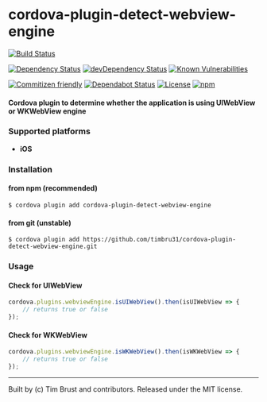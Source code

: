 # cordova-plugin-detect-webview-engine

[![Build Status](https://travis-ci.org/timbru31/cordova-plugin-detect-webview-engine.svg?branch=master)](https://travis-ci.org/timbru31/cordova-plugin-detect-webview-engine)

[![Dependency Status](https://david-dm.org/timbru31/cordova-plugin-detect-webview-engine.svg)](https://david-dm.org/timbru31/cordova-plugin-detect-webview-engine)
[![devDependency Status](https://david-dm.org/timbru31/cordova-plugin-detect-webview-engine/dev-status.svg)](https://david-dm.org/timbru31/cordova-plugin-detect-webview-engine#info=devDependencies)
[![Known Vulnerabilities](https://snyk.io/test/github/timbru31/cordova-plugin-detect-webview-engine/badge.svg)](https://snyk.io/test/github/timbru31/cordova-plugin-detect-webview-engine)

[![Commitizen friendly](https://img.shields.io/badge/commitizen-friendly-brightgreen.svg)](https://commitizen.github.io/cz-cli/)
[![Dependabot Status](https://api.dependabot.com/badges/status?host=github&repo=timbru31/cordova-plugin-detect-webview-engine)](https://dependabot.com)
[![License](https://img.shields.io/badge/License-MIT-blue.svg)](LICENSE)
[![npm](https://img.shields.io/npm/v/cordova-plugin-detect-webview-engine.svg)](https://www.npmjs.com/package/cordova-plugin-detect-webview-engine)

#### Cordova plugin to determine whether the application is using UIWebView or WKWebView engine

### Supported platforms

-   **iOS**

### Installation

#### from npm (recommended)

`$ cordova plugin add cordova-plugin-detect-webview-engine`

#### from git (unstable)

`$ cordova plugin add https://github.com/timbru31/cordova-plugin-detect-webview-engine.git`

### Usage

#### Check for UIWebView

```js
cordova.plugins.webviewEngine.isUIWebView().then(isUIWebView => {
    // returns true or false
});
```

#### Check for WKWebView

```js
cordova.plugins.webviewEngine.isWKWebView().then(isWKWebView => {
    // returns true or false
});
```

---

Built by (c) Tim Brust and contributors. Released under the MIT license.
